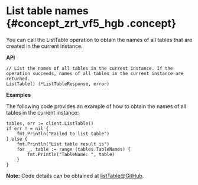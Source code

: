 # List table names {#concept_zrt_vf5_hgb .concept}

You can call the ListTable operation to obtain the names of all tables that are created in the current instance.

**API**

```language-Go
// List the names of all tables in the current instance. If the operation succeeds, names of all tables in the current instance are returned.
ListTable() (*ListTableResponse, error)

```

**Examples**

The following code provides an example of how to obtain the names of all tables in the current instance:

```language-Go
tables, err := client.ListTable()
if err ! = nil {
	fmt.Println("Failed to list table")
} else {
	fmt.Println("List table result is")
	for _, table := range (tables.TableNames) {
		fmt.Println("TableName: ", table)
	}
}

```

**Note:** Code details can be obtained at [listTable@GitHub](https://github.com/aliyun/aliyun-tablestore-go-sdk/blob/master/sample/TableOperation.go).

